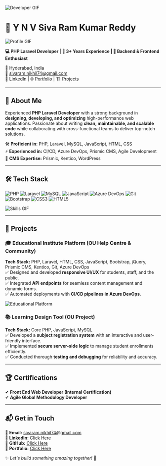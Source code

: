 ![Developer GIF](https://media.giphy.com/media/qgQUggAC3Pfv687qPC/giphy.gif)

# 🚀 Y N V Siva Ram Kumar Reddy

![Profile GIF](https://media.giphy.com/media/h408T6Y5GfmXBKW62l/giphy.gif)

**💻 PHP Laravel Developer | 🎯 3+ Years Experience | 🔧 Backend & Frontend Enthusiast**

📍 Hyderabad, India  
📧 [sivaram.nikhil74@gmail.com](mailto:sivaram.nikhil74@gmail.com)  
🔗 [LinkedIn](https://www.linkedin.com/in/yourprofile) | 🌐 [Portfolio](https://yourportfolio.com) | 🏗 [Projects](https://yourprojects.com)  

---

## 📌 About Me

Experienced **PHP Laravel Developer** with a strong background in **designing, developing, and optimizing** high-performance web applications. Passionate about writing **clean, maintainable, and scalable code** while collaborating with cross-functional teams to deliver top-notch solutions. 

🛠️ **Proficient in:** PHP, Laravel, MySQL, JavaScript, HTML, CSS  
⚡ **Experienced in:** CI/CD, Azure DevOps, Prismic CMS, Agile Development  
📝 **CMS Expertise:** Prismic, Kentico, WordPress  

---

## 🛠 Tech Stack

![PHP](https://img.shields.io/badge/PHP-777BB4?style=for-the-badge&logo=php&logoColor=white)
![Laravel](https://img.shields.io/badge/Laravel-FF2D20?style=for-the-badge&logo=laravel&logoColor=white)
![MySQL](https://img.shields.io/badge/MySQL-4479A1?style=for-the-badge&logo=mysql&logoColor=white)
![JavaScript](https://img.shields.io/badge/JavaScript-F7DF1E?style=for-the-badge&logo=javascript&logoColor=black)
![Azure DevOps](https://img.shields.io/badge/Azure_DevOps-0078D7?style=for-the-badge&logo=azure-devops&logoColor=white)
![Git](https://img.shields.io/badge/Git-F05032?style=for-the-badge&logo=git&logoColor=white)
![Bootstrap](https://img.shields.io/badge/Bootstrap-7952B3?style=for-the-badge&logo=bootstrap&logoColor=white)
![CSS3](https://img.shields.io/badge/CSS3-1572B6?style=for-the-badge&logo=css3&logoColor=white)
![HTML5](https://img.shields.io/badge/HTML5-E34F26?style=for-the-badge&logo=html5&logoColor=white)

![Skills GIF](https://media.giphy.com/media/SWoSkN6DxTszqIKEqv/giphy.gif)

---

## 🚀 Projects

### 🎓 Educational Institute Platform (OU Help Centre & Community)
**Tech Stack:** PHP, Laravel, HTML, CSS, JavaScript, Bootstrap, jQuery, Prismic CMS, Kentico, Git, Azure DevOps  
✅ Designed and developed **responsive UI/UX** for students, staff, and the public.  
✅ Integrated **API endpoints** for seamless content management and dynamic forms.  
✅ Automated deployments with **CI/CD pipelines in Azure DevOps**.  

![Educational Platform](https://media.giphy.com/media/dWesBcTLavkZuG35MI/giphy.gif)

### 📚 Learning Design Tool (OU Project)
**Tech Stack:** Core PHP, JavaScript, MySQL  
✅ Developed a **subject registration system** with an interactive and user-friendly interface.  
✅ Implemented **secure server-side logic** to manage student enrollments efficiently.  
✅ Conducted thorough **testing and debugging** for reliability and accuracy.  

---

## 🏆 Certifications

✔ **Front End Web Developer (Internal Certification)**  
✔ **Agile Global Methodology Developer**  

---

## 📬 Get in Touch

🔹 **Email:** [sivaram.nikhil74@gmail.com](mailto:sivaram.nikhil74@gmail.com)  
🔹 **LinkedIn:** [Click Here](https://www.linkedin.com/in/yourprofile)  
🔹 **GitHub:** [Click Here](https://github.com/yourprofile)  
🔹 **Portfolio:** [Click Here](https://yourportfolio.com)  

✨ _Let's build something amazing together!_ 🚀
